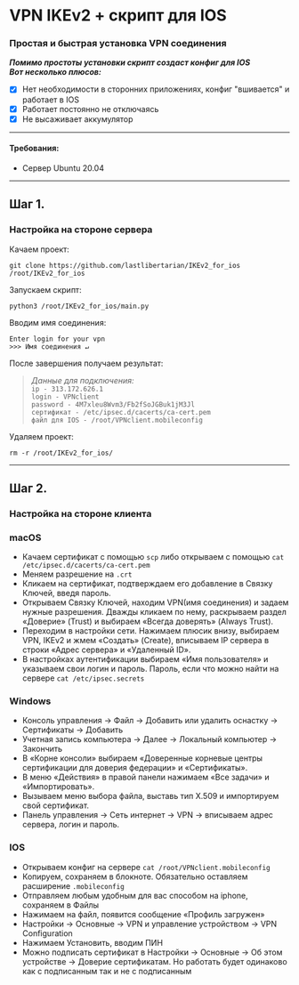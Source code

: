 # VPN IKEv2 + скрипт для IOS

### Простая и быстрая установка VPN соединения
**_Помимо простоты установки скрипт создаст конфиг для IOS<br>
Вот несколько плюсов:_**
+ [x] Нет необходимости в сторонних приложениях, конфиг "вшивается" и работает в IOS
+ [x] Работает постоянно не отключаясь
+ [x] Не высаживает аккумулятор

___

#### Требования:

+ Сервер Ubuntu 20.04

___

## Шаг 1.

### Настройка на стороне сервера

Качаем проект:

```shell
git clone https://github.com/lastlibertarian/IKEv2_for_ios /root/IKEv2_for_ios
```

Запускаем скрипт:

```shell
python3 /root/IKEv2_for_ios/main.py
```

Вводим имя соединения:

```buildoutcfg
Enter login for your vpn
>>> Имя соединения ↵
```

После завершения получаем результат:


> *Данные для подключения:*<br>
`ip - 313.172.626.1`<br>
`login - VPNclient`<br>
`password - 4M7xleu8Wvm3/Fb2fSoJGBuk1jM3Jl`<br>
`сертификат - /etc/ipsec.d/cacerts/ca-cert.pem`<br>
`файл для IOS - /root/VPNclient.mobileconfig
`
>
Удаляем проект:

```shell
rm -r /root/IKEv2_for_ios/
```

___

## Шаг 2.

### Настройка на стороне клиента

### macOS

+ Качаем сертификат с помощью `scp` либо открываем с помощью `cat /etc/ipsec.d/cacerts/ca-cert.pem`
+ Меняем разрешение на `.crt`
+ Кликаем на сертификат, подтверждаем его добавление в Связку Ключей, введя пароль.
+ Открываем Связку Ключей, находим VPN(имя соединения) и задаем нужные разрешения. Дважды кликаем по нему, раскрываем
  раздел «Доверие» (Trust) и выбираем «Всегда доверять» (Always Trust).
+ Переходим в настройки сети. Нажимаем плюсик внизу, выбираем VPN, IKEv2 и жмем «Создать» (Create), вписываем IP сервера
  в строки «Адрес сервера» и «Удаленный ID».
+ В настройках аутентификации выбираем «Имя пользователя» и указываем свои логин и пароль. Пароль, если что можно найти
  на сервере `cat /etc/ipsec.secrets`

### Windows

+ Консоль управления → Файл → Добавить или удалить оснастку → Сертификаты → Добавить
+ Учетная запись компьютера → Далее → Локальный компьютер → Закончить
+ В «Корне консоли» выбираем «Доверенные корневые центры сертификации для доверия федерации» и «Сертификаты».
+ В меню «Действия» в правой панели нажимаем «Все задачи» и «Импортировать».
+ Вызываем меню выбора файла, выставь тип X.509 и импортируем свой сертификат.
+ Панель управления → Сеть интернет → VPN → вписываем адрес сервера, логин и пароль.

### IOS

+ Открываем конфиг на сервере `cat /root/VPNclient.mobileconfig`
+ Копируем, сохраняем в блокноте. Обязательно оставляем расширение `.mobileconfig`
+ Отправляем любым удобным для вас способом на iphone, сохраняем в Файлы
+ Нажимаем на файл, появится сообщение «Профиль загружен»
+ Настройки → Основные → VPN и управление устройством → VPN Configuration
+ Нажимаем Установить, вводим ПИН
+ Можно подписать сертификат в Настройки → Основные → Об этом устройстве → Доверие сертификатам. Но работать будет
  одинаково как с подписанным так и не с подписанным
